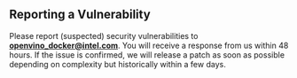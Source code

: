 ## Reporting a Vulnerability

Please report (suspected) security vulnerabilities to
**[openvino_docker@intel.com](mailto:openvino_docker@intel.com)**. You will receive a response from
us within 48 hours. If the issue is confirmed, we will release a patch as soon
as possible depending on complexity but historically within a few days.
